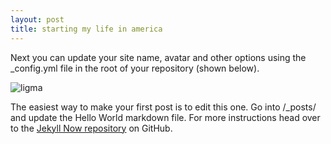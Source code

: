 ```yaml
---
layout: post
title: starting my life in america
---
```


Next you can update your site name, avatar and other options using the _config.yml file in the root of your repository (shown below).

![ligma](/images/config.png)

The easiest way to make your first post is to edit this one. Go into /_posts/ and update the Hello World markdown file. For more instructions head over to the [Jekyll Now repository](https://github.com/barryclark/jekyll-now) on GitHub.
